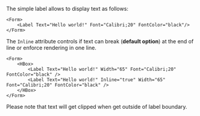 ﻿The simple label allows to display text as follows:

```!SNIPPET
<Form>
	<Label Text="Hello world!" Font="Calibri;20" FontColor="black"/>
</Form>
```

The `Inline` attribute controls if text can break (**default option**) at the end of line or enforce rendering in one line. 
```!SNIPPET
<Form>
	<HBox>
		<Label Text="Hello world!" Width="65" Font="Calibri;20" FontColor="black" />
		<Label Text="Hello world!" Inline="true" Width="65" Font="Calibri;20" FontColor="black" />
	</HBox>
</Form>
```

Please note that text will get clipped when get outside of label boundary.